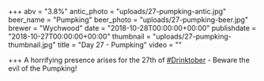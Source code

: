 +++
abv = "3.8%"
antic_photo = "uploads/27-pumpking-antic.jpg"
beer_name = "Pumpking"
beer_photo = "uploads/27-pumpking-beer.jpg"
brewer = "Wychwood"
date = "2018-10-28T00:00:00+00:00"
publishdate = "2018-10-27T00:00:00+00:00"
thumbnail = "uploads/27-pumpking-thumbnail.jpg"
title = "Day 27 - Pumpking"
video = ""

+++
A horrifying presence arises for the 27th of [#Drinktober](https://www.facebook.com/hashtag/drinktober?source=feed_text&epa=HASHTAG) - Beware the evil of the Pumpking!

[](https://www.facebook.com/photo.php?fbid=10156888807378140&set=p.10156888807378140&type=3&eid=ARAsletlxd27_JxdoXHwrqIPoz3-BI4p-dbupIvrq1DsQcuIZVGGw1Iwb-gRflvtAm0W5X1p1Jc5mdh0)